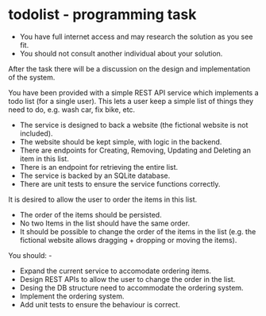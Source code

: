 # todolist - programming task 

- You have full internet access and may research the solution as you see fit.
- You should not consult another individual about your solution.

After the task there will be a discussion on the design and implementation of the system.


You have been provided with a simple REST API service which implements a todo list (for a single user).
This lets a user keep a simple list of things they need to do, e.g. wash car, fix bike, etc.

-   The service is designed to back a website (the fictional website is not included).
-   The website should be kept simple, with logic in the backend.
-	There are endpoints for Creating, Removing, Updating and Deleting an item in this list.
-	There is an endpoint for retrieving the entire list.
-	The service is backed by an SQLite database.
-	There are unit tests to ensure the service functions correctly.

It is desired to allow the user to order the items in this list. 
-   The order of the items should be persisted.
-   No two Items in the list should have the same order.
-   It should be possible to change the order of the items in the list (e.g. the fictional website allows dragging + dropping or moving the items).

You should: -
-   Expand the current service to accomodate ordering items.
-	Design REST APIs to allow the user to change the order in the list.
-	Desing the DB structure need to accommodate the ordering system.
-	Implement the ordering system.
-	Add unit tests to ensure the behaviour is correct.
